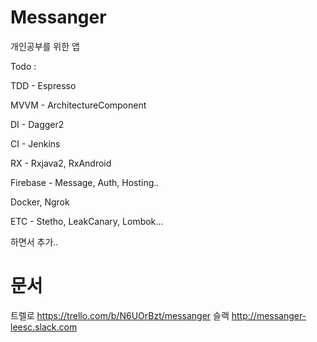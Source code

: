 # Messanger

개인공부를 위한 앱

Todo : 

TDD       - Espresso

MVVM      - ArchitectureComponent

DI        - Dagger2

CI        - Jenkins

RX        - Rxjava2, RxAndroid

Firebase  - Message, Auth, Hosting..

Docker, Ngrok

ETC       - Stetho, LeakCanary, Lombok...

하면서 추가..


# 문서
트렐로 https://trello.com/b/N6UOrBzt/messanger
슬랙  http://messanger-leesc.slack.com